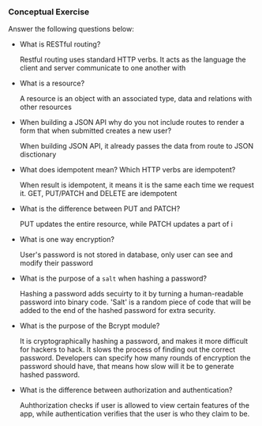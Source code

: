 ### Conceptual Exercise

Answer the following questions below:

- What is RESTful routing?

    Restful routing uses standard HTTP verbs. It acts as the language the client and server communicate to one another with

- What is a resource?

    A resource is an object with an associated type, data and relations with other resources

- When building a JSON API why do you not include routes to render a form that when submitted creates a new user?

    When building JSON API, it already passes the data from route to JSON disctionary

- What does idempotent mean? Which HTTP verbs are idempotent?

    When result is idempotent, it means it is the same each time we request it. GET, PUT/PATCH and DELETE are idempotent

- What is the difference between PUT and PATCH?

    PUT updates the entire resource, while PATCH updates a part of i

- What is one way encryption?

    User's password is not stored in database, only user can see and modify their password

- What is the purpose of a `salt` when hashing a password?

    Hashing a password adds secuirty to it by turning a human-readable password into binary code. 'Salt' is a random piece of code that will be added to the end of the hashed password for extra security.

- What is the purpose of the Bcrypt module?

    It is cryptographically hashing a password, and makes it more difficult for hackers to hack. It slows the process of finding out the correct password. Developers can specify how many rounds of encryption the password should have, that means how slow will it be to generate hashed password.

- What is the difference between authorization and authentication?

    Auhthorization checks if user is allowed to view certain features of the app, while authentication verifies that the user is who they claim to be.
